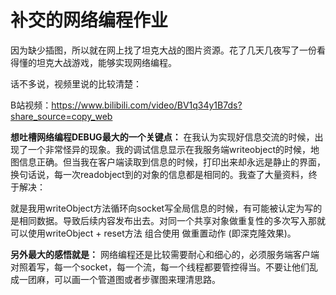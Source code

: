 # 补交的网络编程作业
因为缺少插图，所以就在网上找了坦克大战的图片资源。花了几天几夜写了一份看得懂的坦克大战游戏，能够实现网络编程。

话不多说，视频里说的比较清楚：

B站视频：https://www.bilibili.com/video/BV1q34y1B7ds?share_source=copy_web

**想吐槽网络编程DEBUG最大的一个关键点：**
在我认为实现好信息交流的时候，出现了一个非常怪异的现象。我的调试信息显示在我服务端writeobject的时候，地图信息正确。但当我在客户端读取到信息的时候，打印出来却永远是静止的界面，换句话说，每一次readobject到的对象的信息都是相同的。我查了大量资料，终于解决：

就是我用writeObject方法循环向socket写全局信息的时候，有可能被认定为写的是相同数据。导致后续内容发布出去。对同一个共享对象做重复性的多次写入那就可以使用writeObject + reset方法 组合使用 做重置动作 (即深克隆效果)。

**另外最大的感悟就是：**
网络编程还是比较需要耐心和细心的，必须服务端客户端对照着写，每一个socket，每一个流，每一个线程都要管控得当。不要让他们乱成一团麻，可以画一个管道图或者步骤图来理清思路。

